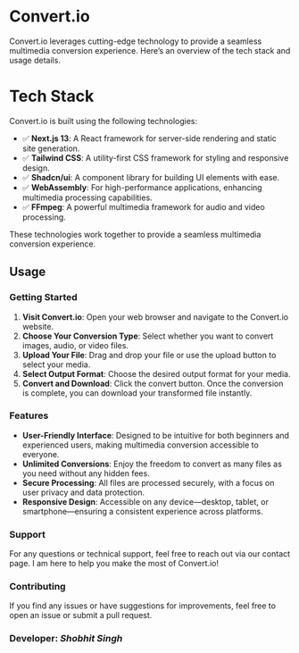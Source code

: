 # Convert.io

Convert.io leverages cutting-edge technology to provide a seamless multimedia conversion experience. Here’s an overview of the tech stack and usage details.

# Tech Stack

Convert.io is built using the following technologies:

- ✅ **Next.js 13**: A React framework for server-side rendering and static site generation.
- ✅ **Tailwind CSS**: A utility-first CSS framework for styling and responsive design.
- ✅ **Shadcn/ui**: A component library for building UI elements with ease.
- ✅ **WebAssembly**: For high-performance applications, enhancing multimedia processing capabilities.
- ✅ **FFmpeg**: A powerful multimedia framework for audio and video processing.

These technologies work together to provide a seamless multimedia conversion experience.

## Usage

### Getting Started
1. **Visit Convert.io**: Open your web browser and navigate to the Convert.io website.
2. **Choose Your Conversion Type**: Select whether you want to convert images, audio, or video files.
3. **Upload Your File**: Drag and drop your file or use the upload button to select your media.
4. **Select Output Format**: Choose the desired output format for your media.
5. **Convert and Download**: Click the convert button. Once the conversion is complete, you can download your transformed file instantly.

### Features
- **User-Friendly Interface**: Designed to be intuitive for both beginners and experienced users, making multimedia conversion accessible to everyone.
- **Unlimited Conversions**: Enjoy the freedom to convert as many files as you need without any hidden fees.
- **Secure Processing**: All files are processed securely, with a focus on user privacy and data protection.
- **Responsive Design**: Accessible on any device—desktop, tablet, or smartphone—ensuring a consistent experience across platforms.

### Support
For any questions or technical support, feel free to reach out via our contact page. I am here to help you make the most of Convert.io!

### Contributing
If you find any issues or have suggestions for improvements, feel free to open an issue or submit a pull request.

### Developer: ***Shobhit Singh***
